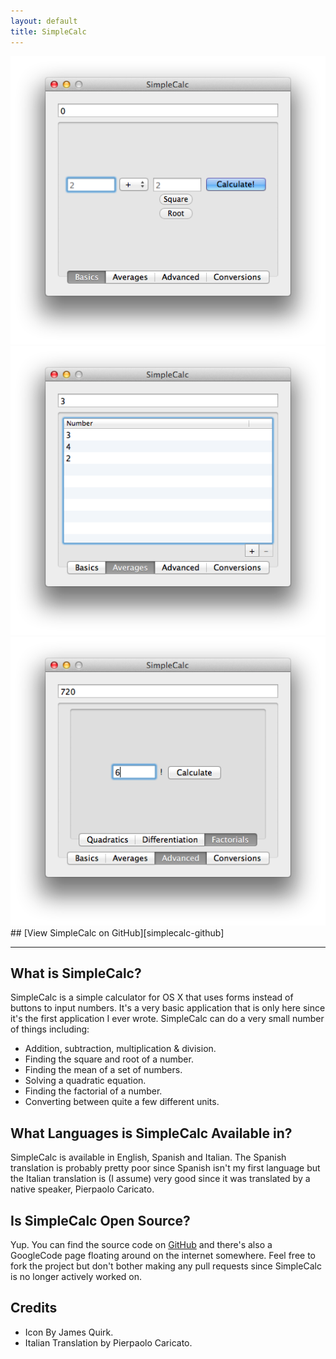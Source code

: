 ```yaml
---
layout: default
title: SimpleCalc
---
```


<div id="screenshot-carousel">
	<div class="screenshot">
		<div class="sprite-icons-simplecalc-icon-256"></div>
	</div>
	<div class="screenshot">
		<img src="images/simplecalc-screenshot-1.png" />
	</div>
	<div class="screenshot">
		<img src="images/simplecalc-screenshot-2.png" />
	</div>
	<div class="screenshot">
		<img src="images/simplecalc-screenshot-3.png" />
	</div>
</div>

<div id="project-header-links" markdown="1">
## [View SimpleCalc on GitHub][simplecalc-github]
</div>

---

## What is SimpleCalc?

SimpleCalc is a simple calculator for OS X that uses forms instead of buttons to input numbers. It's a very basic application that is only here since it's the first application I ever wrote. SimpleCalc can do a very small number of things including:

- Addition, subtraction, multiplication & division.
- Finding the square and root of a number. 
- Finding the mean of a set of numbers.
- Solving a quadratic equation.
- Finding the factorial of a number.
- Converting between quite a few different units.

## What Languages is SimpleCalc Available in?

SimpleCalc is available in English, Spanish and Italian. The Spanish translation is probably pretty poor since Spanish isn't my first language but the Italian translation is (I assume) very good since it was translated by a native speaker, Pierpaolo Caricato. 

## Is SimpleCalc Open Source?

Yup. You can find the source code on [GitHub][simplecalc-github] and there's also a GoogleCode page floating around on the internet somewhere. Feel free to fork the project but don't bother making any pull requests since SimpleCalc is no longer actively worked on. 

## Credits

- Icon By James Quirk.
- Italian Translation by Pierpaolo Caricato.

[simplecalc-github]: https://github.com/alexjohnj/SimpleCalc